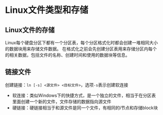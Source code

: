 # Linux文件类型和存储

## Linux文件的存储

Linux每个硬盘分区下都有一个分区表，每个分区格式化时都会创建一堆相同大小的数据块用来存储文件数据。
在格式化之前会先创建分区表用来存储分区内每个的相关数据，包括文件的名称、创建时间和使用的数据块等信息。

## 链接文件

创建链接：`ln [-s] <源文件> <目标文件>`，选项`-s`表示创建软连接

+ 软连接：类似Windows下的快捷方式，是一个独立的文件，相当于在分区表里面创建一个新的文件，文件存储的数据指向源文件
+ 硬链接：硬链接相当于和源文件是同一个文件，有相同的i节点和存储block块
